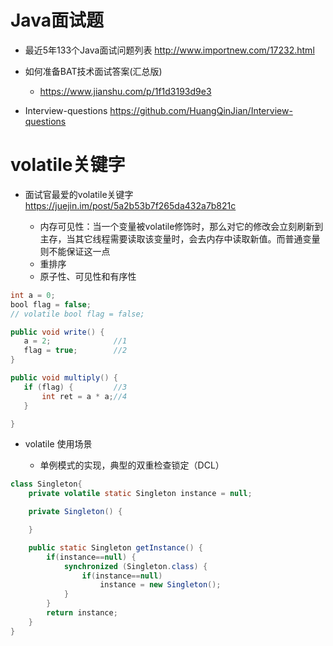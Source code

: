 # Java面试题

- 最近5年133个Java面试问题列表 <http://www.importnew.com/17232.html>

- 如何准备BAT技术面试答案(汇总版)

  - <https://www.jianshu.com/p/1f1d3193d9e3>

- Interview-questions <https://github.com/HuangQinJian/Interview-questions>

# volatile关键字

- 面试官最爱的volatile关键字 <https://juejin.im/post/5a2b53b7f265da432a7b821c>

  - 内存可见性：当一个变量被volatile修饰时，那么对它的修改会立刻刷新到主存，当其它线程需要读取该变量时，会去内存中读取新值。而普通变量则不能保证这一点
  - 重排序
  - 原子性、可见性和有序性

```java
int a = 0;
bool flag = false;
// volatile bool flag = false;

public void write() {
   a = 2;              //1
   flag = true;        //2
}

public void multiply() {
   if (flag) {         //3
       int ret = a * a;//4
   }

}
```

- volatile 使用场景

  - 单例模式的实现，典型的双重检查锁定（DCL）

```java
class Singleton{
    private volatile static Singleton instance = null;

    private Singleton() {

    }

    public static Singleton getInstance() {
        if(instance==null) {
            synchronized (Singleton.class) {
                if(instance==null)
                    instance = new Singleton();
            }
        }
        return instance;
    }
}
```
